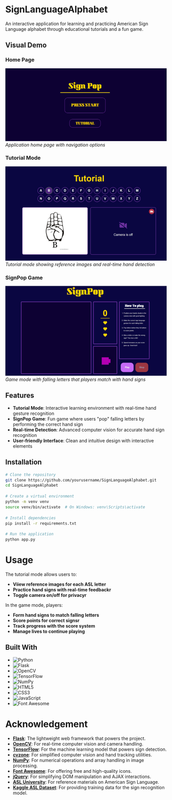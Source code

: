 # SignLanguageAlphabet

An interactive application for learning and practicing American Sign Language alphabet through educational tutorials and a fun game.

## Visual Demo

### Home Page
![Home Page Screenshot](static/signpop_screenshots/homepage.jpg)
*Application home page with navigation options*

### Tutorial Mode
![Tutorial Mode Screenshot](static/signpop_screenshots/tutorial.jpg)
*Tutorial mode showing reference images and real-time hand detection*

### SignPop Game
![SignPop Game Screenshot](static/signpop_screenshots/gamemode.jpg)
*Game mode with falling letters that players match with hand signs*


## Features

- **Tutorial Mode**: Interactive learning environment with real-time hand gesture recognition
- **SignPop Game**: Fun game where users "pop" falling letters by performing the correct hand sign
- **Real-time Detection**: Advanced computer vision for accurate hand sign recognition
- **User-friendly Interface**: Clean and intuitive design with interactive elements

## Installation

```bash
# Clone the repository
git clone https://github.com/yourusername/SignLanguageAlphabet.git
cd SignLanguageAlphabet

# Create a virtual environment
python -m venv venv
source venv/bin/activate  # On Windows: venv\Scripts\activate

# Install dependencies
pip install -r requirements.txt

# Run the application
python app.py

```
# Usage
The tutorial mode allows users to:
- **Viiew reference images for each ASL letter**
- **Practice hand signs with real-time feedbackr**
- **Toggle camera on/off for privacyr**

In the game mode, players: 
- **Form hand signs to match falling letters**
- **Score points for correct signsr**
- **Track progress with the score system**
- **Manage lives to continue playing**

## Built With

- ![Python](https://img.shields.io/badge/Python-3776AB?style=for-the-badge&logo=python&logoColor=white)
- ![Flask](https://img.shields.io/badge/Flask-000000?style=for-the-badge&logo=flask&logoColor=white)
- ![OpenCV](https://img.shields.io/badge/OpenCV-5C3EE8?style=for-the-badge&logo=opencv&logoColor=white)
- ![TensorFlow](https://img.shields.io/badge/TensorFlow-FF6F00?style=for-the-badge&logo=tensorflow&logoColor=white)
- ![NumPy](https://img.shields.io/badge/NumPy-013243?style=for-the-badge&logo=numpy&logoColor=white)
- ![HTML5](https://img.shields.io/badge/HTML5-E34F26?style=for-the-badge&logo=html5&logoColor=white)
- ![CSS3](https://img.shields.io/badge/CSS3-1572B6?style=for-the-badge&logo=css3&logoColor=white)
- ![JavaScript](https://img.shields.io/badge/JavaScript-F7DF1E?style=for-the-badge&logo=javascript&logoColor=black)
- ![Font Awesome](https://img.shields.io/badge/Font%20Awesome-528DD7?style=for-the-badge&logo=fontawesome&logoColor=white)

# Acknowledgement

- **[Flask](https://flask.palletsprojects.com/)**: The lightweight web framework that powers the project.
- **[OpenCV](https://opencv.org/)**: For real-time computer vision and camera handling.
- **[TensorFlow](https://www.tensorflow.org/)**: For the machine learning model that powers sign detection.
- **[cvzone](https://github.com/cvzone/cvzone)**: For simplified computer vision and hand tracking utilities.
- **[NumPy](https://numpy.org/)**: For numerical operations and array handling in image processing.
- **[Font Awesome](https://fontawesome.com/)**: For offering free and high-quality icons.
- **[jQuery](https://jquery.com/)**: For simplifying DOM manipulation and AJAX interactions.
- **[ASL University](https://www.lifeprint.com/)**: For reference materials on American Sign Language.
- **[Kaggle ASL Dataset](https://www.kaggle.com/grassknoted/asl-alphabet)**: For providing training data for the sign recognition model.
